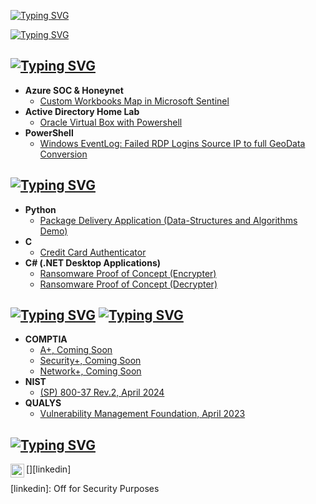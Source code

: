 <!-- My name here -->
<a href="https://git.io/typing-svg"><img src="https://readme-typing-svg.demolab.com?font=Orbitron&weight=500&size=24&pause=1000&vCenter=true&repeat=false&width=650&height=45&lines=Hey%2C+I'm+My+and+I'm+a" alt="Typing SVG" /></a>
<!-- Job title here -->
<a href="https://git.io/typing-svg"><img src="https://readme-typing-svg.demolab.com?font=Orbitron&weight=700&size=30&pause=1000&vCenter=true&width=850&height=45&lines=Programmer+%26+Cybersecurity+Professional" alt="Typing SVG" /></a>
  
<h2><a href="https://git.io/typing-svg"><img src="https://readme-typing-svg.demolab.com?font=Orbitron&weight=500&size=23&duration=6000&pause=1000&color=F7F7F7&vCenter=true&width=500&height=40&lines=%F0%9F%91%A8%E2%80%8D%F0%9F%92%BB+Cybersecurity+Projects" alt="Typing SVG" /></a></h2>

- <b>Azure SOC & Honeynet</b>
  - [Custom Workbooks Map in Microsoft Sentinel](https://github.com/karatechopchop/Azure1)
- <b>Active Directory Home Lab</b>
  - [Oracle Virtual Box with Powershell](https://github.com/karatechopchop/ActiveDirectoryLab)</b>
- <b>PowerShell</b>
  - [Windows EventLog: Failed RDP Logins Source IP to full GeoData Conversion](https://github.com/myhoach/Failed-RDP-to-IP-Geolocation-Information)

 
<h2><a href="https://git.io/typing-svg"><img src="https://readme-typing-svg.demolab.com?font=Orbitron&weight=500&size=23&duration=6000&pause=1000&color=F7F7F7&vCenter=true&width=500&height=40&lines=%F0%9F%92%BB+Computer+Science+Projects" alt="Typing SVG" /></a></h2>

- <b>Python</b>
  - [Package Delivery Application (Data-Structures and Algorithms Demo)](https://github.com/karatechopchop/Python1)
- <b>C</b>
  - [Credit Card Authenticator](https://github.com/karatechopchop/CCard)
- <b>C# (.NET Desktop Applications)</b>
  - [Ransomware Proof of Concept (Encrypter)](https://github.com/karatechopchop/EncrypterPOC)
  - [Ransomware Proof of Concept (Decrypter)](https://github.com/karatechopchop/DecrypterPOC)

<h2><a href="https://git.io/typing-svg"><img src="https://readme-typing-svg.demolab.com?font=Orbitron&weight=500&size=23&duration=6000&pause=1000&color=F70000&vCenter=true&repeat=false&width=25&height=40&lines=%E2%9B%A9+" alt="Typing SVG" /></a>
<a href="https://git.io/typing-svg"><img src="https://readme-typing-svg.demolab.com?font=Orbitron&weight=500&size=23&duration=6000&pause=1000&color=F7F7F7&vCenter=true&width=500&height=40&lines=Certifications" alt="Typing SVG" /></a></h2>

- <b>COMPTIA</b>
  - [A+, Coming Soon](https://github.com/karatechopchop/Comptia1)
  - [Security+, Coming Soon](https://github.com/karatechopchop/Comptia2)
  - [Network+, Coming Soon](https://github.com/karatechopchop/Comptia3)
- <b>NIST</b>
  - [(SP) 800-37 Rev.2, April 2024](https://github.com/karatechopchop/Nist1)
- <b>QUALYS</b>
  - [Vulnerability Management Foundation, April 2023](https://github.com/karatechopchop/Qualys1)

<h2><a href="https://git.io/typing-svg"><img src="https://readme-typing-svg.demolab.com?font=Orbitron&weight=500&size=23&duration=6000&pause=1000&color=F7F7F7&vCenter=true&repeat=false&width=500&height=40&lines=%F0%9F%93%B1+Connect+with+me%3A" alt="Typing SVG" /></a></h2>

[<img align="left" alt="My H. | LinkedIn" width="22px" src="https://cdn.jsdelivr.net/npm/simple-icons@v3/icons/linkedin.svg" />][linkedin]

[linkedin]: Off for Security Purposes
<!-- <a href="https://www.linkedin.com/in/myhoach/"> -->
<!--
**Karatechopchop/Karatechopchop** is a ✨ _special_ ✨ repository because its `README.md` (this file) appears on your GitHub profile.

Here are some ideas to get you started:

- 🔭 I’m currently working on ...
- 🌱 I’m currently learning ...
- 👯 I’m looking to collaborate on ...
- 🤔 I’m looking for help with ...
- 💬 Ask me about ...
- 📫 How to reach me: ...
- 😄 Pronouns: ...
- ⚡ Fun fact: ...
-->
